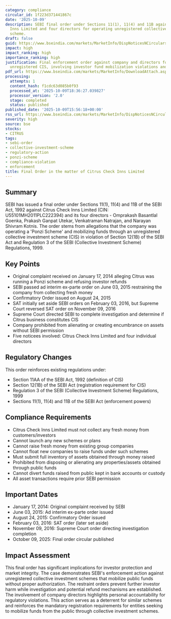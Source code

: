 ```yaml
---
category: compliance
circular_id: 1f223d371441867c
date: '2025-10-09'
description: SEBI final order under Sections 11(1), 11(4) and 11B against Citrus Check
  Inns Limited and four directors for operating unregistered collective investment
  scheme.
draft: false
guid: https://www.bseindia.com/markets/MarketInfo/DispNoticesNCirculars.aspx?Noticeid={5AFC5F64-CB58-480A-A4A0-F4EBE36D75B1}&noticeno=20251009-65&dt=10/09/2025&icount=65&totcount=72&flag=0
impact: high
impact_ranking: high
importance_ranking: high
justification: Final enforcement order against company and directors for operating
  unregistered CIS, involving investor fund mobilization violations and refund obligations
pdf_url: https://www.bseindia.com/markets/MarketInfo/DownloadAttach.aspx?id=20251009-65&attachedId=0d0ad89a-cca2-467e-b8ee-f6f5aa727bb8
processing:
  attempts: 1
  content_hash: f1cdc63d085b0f93
  processed_at: '2025-10-09T18:36:27.039827'
  processor_version: '2.0'
  stage: completed
  status: published
published_date: '2025-10-09T15:56:18+00:00'
rss_url: https://www.bseindia.com/markets/MarketInfo/DispNoticesNCirculars.aspx?Noticeid={5AFC5F64-CB58-480A-A4A0-F4EBE36D75B1}&noticeno=20251009-65&dt=10/09/2025&icount=65&totcount=72&flag=0
severity: high
source: bse
stocks:
- CITRUS
tags:
- sebi-order
- collective-investment-scheme
- regulatory-action
- ponzi-scheme
- compliance-violation
- enforcement
title: Final Order in the matter of Citrus Check Inns Limited
---
```


## Summary

SEBI has issued a final order under Sections 11(1), 11(4) and 11B of the SEBI Act, 1992 against Citrus Check Inns Limited (CIN: U55101MH2011PLC222394) and its four directors - Omprakash Basantlal Goenka, Prakash Ganpat Utekar, Venkatraman Natrajan, and Narayan Shivram Kotnis. The order stems from allegations that the company was operating a 'Ponzi Scheme' and mobilizing funds through an unregistered collective investment scheme (CIS) in violation of Section 12(1B) of the SEBI Act and Regulation 3 of the SEBI (Collective Investment Scheme) Regulations, 1999.

## Key Points

- Original complaint received on January 17, 2014 alleging Citrus was running a Ponzi scheme and refusing investor refunds
- SEBI passed ad interim ex-parte order on June 03, 2015 restraining the company from collecting fresh money
- Confirmatory Order issued on August 24, 2015
- SAT initially set aside SEBI orders on February 03, 2016, but Supreme Court reversed SAT order on November 09, 2016
- Supreme Court directed SEBI to complete investigation and determine if Citrus business constitutes CIS
- Company prohibited from alienating or creating encumbrance on assets without SEBI permission
- Five noticees involved: Citrus Check Inns Limited and four individual directors

## Regulatory Changes

This order reinforces existing regulations under:
- Section 11AA of the SEBI Act, 1992 (definition of CIS)
- Section 12(1B) of the SEBI Act (registration requirement for CIS)
- Regulation 3 of the SEBI (Collective Investment Scheme) Regulations, 1999
- Sections 11(1), 11(4) and 11B of the SEBI Act (enforcement powers)

## Compliance Requirements

- Citrus Check Inns Limited must not collect any fresh money from customers/investors
- Cannot launch any new schemes or plans
- Cannot raise fresh money from existing group companies
- Cannot float new companies to raise funds under such schemes
- Must submit full inventory of assets obtained through money raised
- Prohibited from disposing or alienating any properties/assets obtained through public funds
- Cannot divert funds raised from public kept in bank accounts or custody
- All asset transactions require prior SEBI permission

## Important Dates

- January 17, 2014: Original complaint received by SEBI
- June 03, 2015: Ad interim ex-parte order issued
- August 24, 2015: Confirmatory Order issued
- February 03, 2016: SAT order (later set aside)
- November 09, 2016: Supreme Court order directing investigation completion
- October 09, 2025: Final order circular published

## Impact Assessment

This final order has significant implications for investor protection and market integrity. The case demonstrates SEBI's enforcement action against unregistered collective investment schemes that mobilize public funds without proper authorization. The restraint orders prevent further investor harm while investigation and potential refund mechanisms are established. The involvement of company directors highlights personal accountability for regulatory violations. This action serves as a deterrent for similar schemes and reinforces the mandatory registration requirements for entities seeking to mobilize funds from the public through collective investment schemes.